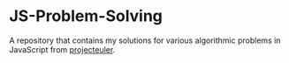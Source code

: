 # JS-Problem-Solving
A repository that contains my solutions for various algorithmic problems in JavaScript from [projecteuler](https://projecteuler.net/archives).
